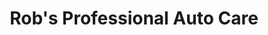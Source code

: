 ---
title: "Rob's Professional Auto Care"
url: /larchmont/robs-professional-auto-care/
shop: car repair
---